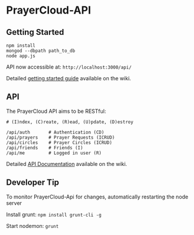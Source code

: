 PrayerCloud-API
===============


Getting Started
---------------

    npm install
    mongod --dbpath path_to_db
    node app.js

API now accessible at: `http://localhost:3000/api/`

Detailed [getting started guide](https://bitbucket.org/anowell/prayercloud-api/wiki/Home) available on the wiki.

API
---------------

The PrayerCloud API aims to be RESTful:
    
    # (I)ndex, (C)reate, (R)ead, (U)pdate, (D)estroy

    /api/auth       # Authentication (CD)
    /api/prayers    # Prayer Requests (ICRUD)
    /api/circles    # Prayer Circles (ICRUD)
    /api/friends    # Friends (I)
    /api/me         # Logged in user (R)

Detailed [API Documentation](https://bitbucket.org/anowell/prayercloud-api/wiki/API) available on the wiki.

Developer Tip
-------------

To monitor PrayerCloud-Api for changes, automatically restarting the node server

Install grunt: `npm install grunt-cli -g`

Start nodemon: `grunt`